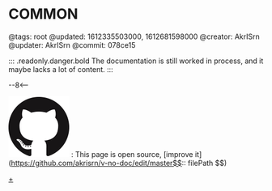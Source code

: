 # COMMON

@tags: root
@updated: 1612335503000, 1612681598000
@creator: AkrISrn
@updater: AkrISrn
@commit: 078ce15

::: .readonly.danger.bold The documentation is still worked in process, and it maybe lacks a lot of content.
:::

--8<--

![](/uploads/images/github.png "#16")
: This page is open source, [improve it](https://github.com/akrisrn/v-no-doc/edit/master$$:: filePath $$)

[+](/snippets/common-scripts.md)
